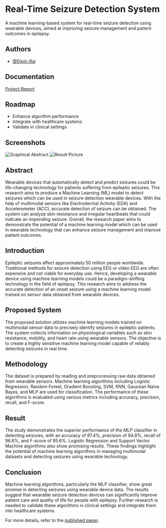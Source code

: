 # Real-Time Seizure Detection System

A machine learning-based system for real-time seizure detection using wearable devices, aimed at improving seizure management and patient outcomes in epilepsy.

## Authors

- [@Dipin-Raj](https://github.com/Dipin-Raj)

## Documentation

[Project Report](https://github.com/Dipin-Raj/Real_Time_Seizure_Detection/files/15225291/PROJECT_REPORT.pdf)

## Roadmap

- Enhance algorithm performance
- Integrate with healthcare systems
- Validate in clinical settings

## Screenshots

![Graphical Abstract](https://github.com/Dipin-Raj/Real_Time_Seizure_Detection/assets/124481530/7f41243f-c4da-4824-9dde-5303cc94de14)
![Result Picture](https://github.com/Dipin-Raj/Real_Time_Seizure_Detection/assets/124481530/14f34d21-83b5-463d-ab1c-d6eca4af4a8a)

## Abstract

Wearable devices that automatically detect and predict seizures could be life-changing technology for patients suffering from epileptic seizures. This research aims to produce a Machine Learning (ML) model to detect seizures which can be used in seizure detection wearable devices. With the help of multimodal sensors like Electrodermal Activity (EDA) and Accelerometer (ACC), accurate detection of seizure can be obtained. The system can analyze skin resistance and irregular heartbeats that could indicate an impending seizure. Overall, the research paper aims to demonstrate the potential of a machine learning model which can be used in wearable technology that can enhance seizure management and improve patient outcomes.

## Introduction

Epileptic seizures affect approximately 50 million people worldwide. Traditional methods for seizure detection using EEG or video EEG are often expensive and not viable for everyday use. Hence, developing a wearable device using machine learning models could be a paradigm-shifting technology in the field of epilepsy. This research aims to address the accurate detection of an onset seizure using a machine learning model trained on sensor data obtained from wearable devices.

## Proposed System

The proposed solution utilizes machine learning models trained on multimodal sensor data to precisely identify seizures in epileptic patients. The system collects information on physiological variables such as skin resistance, mobility, and heart rate using wearable sensors. The objective is to create a highly sensitive machine learning model capable of reliably detecting seizures in real time.

## Methodology

The dataset is prepared by reading and preprocessing raw data obtained from wearable sensors. Machine learning algorithms including Logistic Regression, Random Forest, Gradient Boosting, SVM, KNN, Gaussian Naive Bayes, and MLP are used for classification. The performance of these algorithms is evaluated using various metrics including accuracy, precision, recall, and F-score.

## Result

The study demonstrates the superior performance of the MLP classifier in detecting seizures, with an accuracy of 97.4%, precision of 94.8%, recall of 96.8%, and F-score of 95.6%. Logistic Regression and Support Vector Machine algorithms also show promising results. These findings highlight the potential of machine learning algorithms in managing multimodal datasets and detecting seizures using wearable technology.

## Conclusion

Machine learning algorithms, particularly the MLP classifier, show great promise in detecting seizures using wearable device data. The results suggest that wearable seizure detection devices can significantly improve patient care and quality of life for people with epilepsy. Further research is needed to validate these algorithms in clinical settings and integrate them into healthcare systems.

For more details, refer to the [published paper](https://ieeexplore.ieee.org/abstract/document/10334977).
